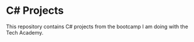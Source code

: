 # C# Projects
This repository contains C# projects from the bootcamp I am doing with the Tech Academy.
